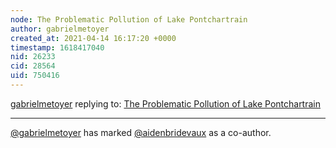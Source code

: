 ```yaml
---
node: The Problematic Pollution of Lake Pontchartrain
author: gabrielmetoyer
created_at: 2021-04-14 16:17:20 +0000
timestamp: 1618417040
nid: 26233
cid: 28564
uid: 750416
---
```




[gabrielmetoyer](../profile/gabrielmetoyer) replying to: [The Problematic Pollution of Lake Pontchartrain](../notes/gabrielmetoyer/04-14-2021/the-problematic-pollution-of-lake-pontchartrain)

----
 [@gabrielmetoyer](/profile/gabrielmetoyer) has marked [@aidenbridevaux](/profile/aidenbridevaux) as a co-author. 